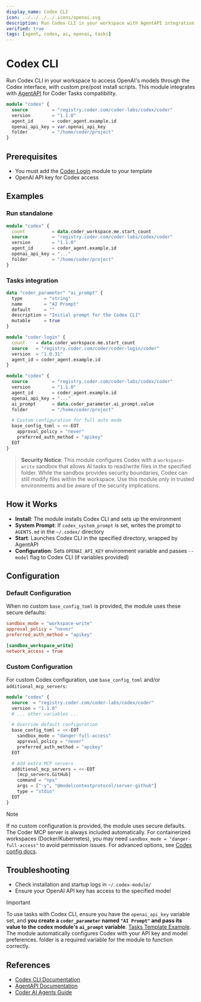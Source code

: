 ```yaml
---
display_name: Codex CLI
icon: ../../../../.icons/openai.svg
description: Run Codex CLI in your workspace with AgentAPI integration
verified: true
tags: [agent, codex, ai, openai, tasks]
---
```


# Codex CLI

Run Codex CLI in your workspace to access OpenAI's models through the Codex interface, with custom pre/post install scripts. This module integrates with [AgentAPI](https://github.com/coder/agentapi) for Coder Tasks compatibility.

```tf
module "codex" {
  source         = "registry.coder.com/coder-labs/codex/coder"
  version        = "1.1.0"
  agent_id       = coder_agent.example.id
  openai_api_key = var.openai_api_key
  folder         = "/home/coder/project"
}
```

## Prerequisites

- You must add the [Coder Login](https://registry.coder.com/modules/coder/coder-login) module to your template
- OpenAI API key for Codex access

## Examples

### Run standalone

```tf
module "codex" {
  count          = data.coder_workspace.me.start_count
  source         = "registry.coder.com/coder-labs/codex/coder"
  version        = "1.1.0"
  agent_id       = coder_agent.example.id
  openai_api_key = "..."
  folder         = "/home/coder/project"
}
```

### Tasks integration

```tf
data "coder_parameter" "ai_prompt" {
  type        = "string"
  name        = "AI Prompt"
  default     = ""
  description = "Initial prompt for the Codex CLI"
  mutable     = true
}

module "coder-login" {
  count    = data.coder_workspace.me.start_count
  source   = "registry.coder.com/coder/coder-login/coder"
  version  = "1.0.31"
  agent_id = coder_agent.example.id
}

module "codex" {
  source         = "registry.coder.com/coder-labs/codex/coder"
  version        = "1.1.0"
  agent_id       = coder_agent.example.id
  openai_api_key = "..."
  ai_prompt      = data.coder_parameter.ai_prompt.value
  folder         = "/home/coder/project"

  # Custom configuration for full auto mode
  base_config_toml = <<-EOT
    approval_policy = "never"
    preferred_auth_method = "apikey"
  EOT
}
```

> **Security Notice**: This module configures Codex with a `workspace-write` sandbox that allows AI tasks to read/write files in the specified folder. While the sandbox provides security boundaries, Codex can still modify files within the workspace. Use this module _only_ in trusted environments and be aware of the security implications.

## How it Works

- **Install**: The module installs Codex CLI and sets up the environment
- **System Prompt**: If `codex_system_prompt` is set, writes the prompt to `AGENTS.md` in the `~/.codex/` directory
- **Start**: Launches Codex CLI in the specified directory, wrapped by AgentAPI
- **Configuration**: Sets `OPENAI_API_KEY` environment variable and passes `--model` flag to Codex CLI (if variables provided)

## Configuration

### Default Configuration

When no custom `base_config_toml` is provided, the module uses these secure defaults:

```toml
sandbox_mode = "workspace-write"
approval_policy = "never"
preferred_auth_method = "apikey"

[sandbox_workspace_write]
network_access = true
```

### Custom Configuration

For custom Codex configuration, use `base_config_toml` and/or `additional_mcp_servers`:

```tf
module "codex" {
  source  = "registry.coder.com/coder-labs/codex/coder"
  version = "1.1.0"
  # ... other variables ...

  # Override default configuration
  base_config_toml = <<-EOT
    sandbox_mode = "danger-full-access"
    approval_policy = "never"
    preferred_auth_method = "apikey"
  EOT

  # Add extra MCP servers
  additional_mcp_servers = <<-EOT
    [mcp_servers.GitHub]
    command = "npx"
    args = ["-y", "@modelcontextprotocol/server-github"]
    type = "stdio"
  EOT
}
```

> [!NOTE]
> If no custom configuration is provided, the module uses secure defaults. The Coder MCP server is always included automatically. For containerized workspaces (Docker/Kubernetes), you may need `sandbox_mode = "danger-full-access"` to avoid permission issues. For advanced options, see [Codex config docs](https://github.com/openai/codex/blob/main/codex-rs/config.md).

## Troubleshooting

- Check installation and startup logs in `~/.codex-module/`
- Ensure your OpenAI API key has access to the specified model

> [!IMPORTANT]
> To use tasks with Codex CLI, ensure you have the `openai_api_key` variable set, and **you create a `coder_parameter` named `"AI Prompt"` and pass its value to the codex module's `ai_prompt` variable**. [Tasks Template Example](https://registry.coder.com/templates/coder-labs/tasks-docker).
> The module automatically configures Codex with your API key and model preferences.
> folder is a required variable for the module to function correctly.

## References

- [Codex CLI Documentation](https://github.com/openai/codex)
- [AgentAPI Documentation](https://github.com/coder/agentapi)
- [Coder AI Agents Guide](https://coder.com/docs/tutorials/ai-agents)
